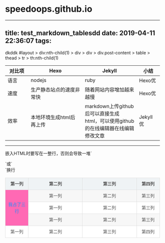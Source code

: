 # speedoops.github.io

---
title: test_markdown_tablesdd
date: 2019-04-11 22:36:07
tags:
---

dkddk #layout > div:nth-child(1) > div > div > div.post-content > table > thead > tr > th:nth-child(1)


<style>
table th:first-of-type {
	width: 15%;
}
table th:nth-of-type(2) {
	width: 35%;
}
table th:nth-of-type(3) {
	width: 35%;
}
table th:nth-of-type(4) {
	width: 15%;
}
</style>

| 对比项 | Hexo                     | Jekyll                   | 小结 |
| ---- | ------------------------ | ----------------------- | ------------------------------ |
| 语言 | nodejs                   | ruby                     | Hexo优 |
| 速度 | 生产静态站点的速度非常快 | 随着网站内容增加越来越慢         | Hexo优 |
| 效率 | 本地环境生成html后再上传 | markdown上传github后可以直接生成html，可以使用github的在线编辑器在线编辑修改文章 |Jekyll优|

<hr/>
嵌入HTML时要写在一整行，否则会导致一堆`<p>`或`<br>`换行
<div id="content_views" class="markdown_views">
<table>
    <tr>
        <th>第一列</th>
        <th>第二列</th>
        <th>第三列</th>
        <th>第四列</th>
    </tr>
    <tr>
        <td rowspan="3" bgcolor="Hotpink"><font color="DodgerBlue">我占了三行</font></td>
        <td>第一列</td>
        <td>第二列</td>
        <td>第三列</td>
    </tr>
    <tr>
        <td>第一列</td>
        <td>第二列</td>
        <td>第三列</td>
    </tr>
    <tr>
        <td>第一列</td>
        <td>第二列</td>
        <td>第三列</td>
    </tr>
    <tr>
        <td>第一列</td>
        <td>第二列</td>
        <td>第三列</td>
        <td>第四列</td>
    </tr>
</table>
</div>

<style>
# 摘自csdn
.markdown_views > br {
	display: none;
}

.markdown_views table {
    border-collapse: collapse;
    display: table;
    width: 100%;
    text-align: center;
    margin-bottom: 24px
}
.markdown_views tbody {
    border: 0
}
.markdown_views table tr {
    border: 0;
    border-top: 1px solid #ddd;
    background-color: #fff
}
.markdown_views table tr:nth-child(2n) {
    background-color: #f7f7f7
}
.markdown_views table tr td, .markdown_views table tr th {
    font-size: 14px;
    color: #4f4f4f;
    line-height: 22px;
    border: 1px solid #ddd;
    padding: 8px;
    word-break: normal!important;
    vertical-align: middle
}
.markdown_views table tr td code, .markdown_views table tr th code {
    white-space: normal;
    word-break: normal!important
}
.markdown_views table tr th {
    font-weight: 700;
    background-color: #eff3f5
}
</style>
